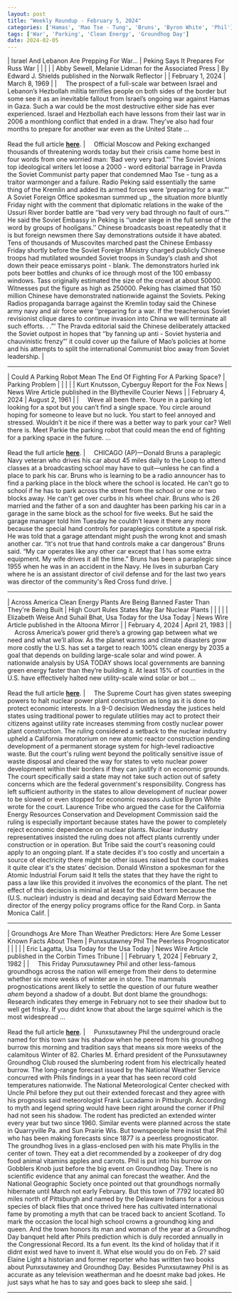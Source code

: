 ```yaml
---
layout: post
title: "Weekly Roundup - February 5, 2024"
categories: ['Hamas', 'Mao Tse - Tung', 'Bruns', 'Byron White', 'Phil']
tags: ['War', 'Parking', 'Clean Energy', 'Groundhog Day']
date: 2024-02-05
---
```


| Israel And Lebanon Are Prepping For War... | Peking Says It Prepares For Russ War |
|  |  |
| Abby Sewell, Melanie Lidman for the Associated Press | By Edward J. Shields published in the Norwalk Reflector |
| February 1, 2024 | March 8, 1969 |
| &nbsp;&nbsp;&nbsp;&nbsp;The prospect of a full-scale war between Israel and Lebanon’s Hezbollah militia terrifies people on both sides of the border but some see it as an inevitable fallout from Israel’s ongoing war against Hamas in Gaza. Such a war could be the most destructive either side has ever experienced. Israel and Hezbollah each have lessons from their last war in 2006 a monthlong conflict that ended in a draw. They’ve also had four months to prepare for another war even as the United State ...<br><br>Read the full article <b>[here](https://apnews.com/article/israel-lebanon-hezbollah-war-preparedness-civilians-military-aafd7a0048dceb810456b93ceecf543c)</b>. | &nbsp;&nbsp;&nbsp;&nbsp;Official Moscow and Peking exchanged thousands of threatening words today but their crisis came home best in four words from one worried man: ‘Bad very very bad.”’ The Soviet Unions top ideological writers let loose a 2000 - word editorial barrage in Pravda the Soviet Communist party paper that condemned Mao Tse - tung as a traitor warmonger and a failure. Radio Peking said essentially the same thing of the Kremlin and added its armed forces were ‘preparing for a war.”’ A Soviet Foreign Office spokesman summed up _ the situation more bluntly Friday night with the comment that diplomatic relations in the wake of the Ussuri River border battle are ‘‘bad very very bad through no fault of ours.”’ He said the Soviet Embassy in Peking is ‘‘under siege in the full sense of the word by groups of hooligans.’’ Chinese broadcasts boast repeatedly that it is but foreign newsmen there Say demonstrations outside it have abated. Tens of thousands of Muscovites marched past the Chinese Embassy Friday shortly before the Soviet Foreign Ministry charged publicly Chinese troops had mutilated wounded Soviet troops in Sunday’s clash and shot down their peace emissarys point - blank. The demonstrators hurled ink pots beer bottles and chunks of ice through most of the 100 embassy windows. Tass originally estimated the size of the crowd at about 50000. Witnesses put the figure as high as 250000. Peking has claimed that 150 million Chinese have demonstrated nationwide against the Soviets. Peking Radios propaganda barrage against the Kremlin today said the Chinese army navy and air force were ‘‘preparing for a war. If the treacherous Soviet revisionist clique dares to continue invasion into China we will terminate all such efforts. . .”’ The Pravda editorial said the Chinese deliberately attacked the Soviet outpost in hopes that ‘‘by fanning up anti - Soviet hysteria and chauvinistic frenzy”’ it could cover up the failure of Mao’s policies at home and his attempts to split the international Communist bloc away from Soviet leadership. |

---

| Could A Parking Robot Mean The End Of Fighting For A Parking Space? | Parking Problem |
|  |  |
| Kurt Knutsson, Cyberguy Report for the Fox News | News Wire Article published in the Blytheville Courier News |
| February 4, 2024 | August 2, 1961 |
| &nbsp;&nbsp;&nbsp;&nbsp;Weve all been there. Youre in a parking lot looking for a spot but you can’t find a single space. You circle around hoping for someone to leave but no luck. You start to feel annoyed and stressed. Wouldn’t it be nice if there was a better way to park your car? Well there is. Meet Parkie the parking robot that could mean the end of fighting for a parking space in the future. ...<br><br>Read the full article <b>[here](https://www.foxnews.com/tech/could-parking-robot-mean-end-fighting-for-parking-space)</b>. | &nbsp;&nbsp;&nbsp;&nbsp;CHICAGO (AP)—Donald Bruns a paraplegic Navy veteran who drives his car about 45 miles daily to the Loop to attend classes at a broadcasting school may have to quit—unless he can find a place to park his car. Bruns who is learning to be a radio announcer has to find a parking place in the block where the school is located. He can't go to school if he has to park across the street from the school or one or two blocks away. He can't get over curbs in his wheel chair. Bruns who is 26 married and the father of a son and daughter has been parking his car in a garage in the same block as the school for five weeks. But he said the garage manager told him Tuesday he couldn’t leave it there any more because the special hand controls for paraplegics constitute a special risk. He was told that a garage attendant might push the wrong knot and smash another car. “It's not true that hand controls make a car dangerous" Bruns said. “My car operates like any other car except that I has some extra equipment. My wife drives it all the time.” Bruns has been a paraplegic since 1955 when he was in an accident in the Navy. He lives in suburban Cary where he is an assistant director of civil defense and for the last two years was director of the community's Red Cross fund drive. |

---

| Across America Clean Energy Plants Are Being Banned Faster Than They're Being Built | High Court Rules States May Bar Nuclear Plants |
|  |  |
| Elizabeth Weise And Suhail Bhat, Usa Today for the Usa Today | News Wire Article published in the Altoona Mirror |
| February 4, 2024 | April 21, 1983 |
| &nbsp;&nbsp;&nbsp;&nbsp;Across America’s power grid there’s a growing gap between what we need and what we’ll allow. As the planet warms and climate disasters grow more costly the U.S. has set a target to reach 100% clean energy by 2035 a goal that depends on building large-scale solar and wind power. A nationwide analysis by USA TODAY shows local governments are banning green energy faster than they’re building it. At least 15% of counties in the U.S. have effectively halted new utility-scale wind solar or bot ...<br><br>Read the full article <b>[here](https://www.usatoday.com/story/news/investigations/2024/02/04/us-counties-ban-renewable-energy-plants/71841063007/)</b>. | &nbsp;&nbsp;&nbsp;&nbsp;The Supreme Court has given states sweeping powers to halt nuclear power plant construction as long as it is done to protect economic interests. In a 9-0 decision Wednesday the justices held states using traditional power to regulate utilities may act to protect their citizens against utility rate increases stemming from costly nuclear power plant construction. The ruling considered a setback to the nuclear industry upheld a California moratorium on new atomic reactor construction pending development of a permanent storage system for high-level radioactive waste. But the court's ruling went beyond the politically sensitive issue of waste disposal and cleared the way for states to veto nuclear power development within their borders if they can justify it on economic grounds. The court specifically said a state may not take such action out of safety concerns which are the federal government's responsibility. Congress has left sufficient authority in the states to allow development of nuclear power to be slowed or even stopped for economic reasons Justice Byron White wrote for the court. Laurence Tribe who argued the case for the California Energy Resources Conservation and Development Commission said the ruling is especially important because states have the power to completely reject economic dependence on nuclear plants. Nuclear industry representatives insisted the ruling does not affect plants currently under construction or in operation. But Tribe said the court's reasoning could apply to an ongoing plant. If a state decides it's too costly and uncertain a source of electricity there might be other issues raised but the court makes it quite clear it's the states' decision. Donald Winston a spokesman for the Atomic Industrial Forum said It tells the states that they have the right to pass a law like this provided it involves the economics of the plant. The net effect of this decision is minimal at least for the short term because the (U.S. nuclear) industry is dead and decaying said Edward Merrow the director of the energy policy programs office for the Rand Corp. in Santa Monica Calif. |

---

| Groundhogs Are More Than Weather Predictors: Here Are Some Lesser Known Facts About Them | Punxsutawney Phil The Peerless Prognosticator |
|  |  |
| Eric Lagatta, Usa Today for the Usa Today | News Wire Article published in the Corbin Times Tribune |
| February 1, 2024 | February 2, 1982 |
| &nbsp;&nbsp;&nbsp;&nbsp;This Friday Punxsutawney Phil and other less-famous groundhogs across the nation will emerge from their dens to determine whether six more weeks of winter are in store. The mammals prognostications arent likely to settle the question of our future weather *ahem* beyond a shadow of a doubt. But dont blame the groundhogs: Research indicates they emerge in February not to see their shadow but to well get frisky. If you didnt know that about the large squirrel which is the most widespread ...<br><br>Read the full article <b>[here](https://www.usatoday.com/story/news/nation/2024/02/01/groundhog-day-february-shadow-facts/72356207007/)</b>. | &nbsp;&nbsp;&nbsp;&nbsp;Punxsutawney Phil the underground oracle named for this town saw his shadow when he peered from his groundhog burrow this morning and tradition says that means six more weeks of the calamitous Winter of 82. Charles M. Erhard president of the Punxsutawney Groundhog Club roused the slumbering rodent from his electrically heated burrow. The long-range forecast issued by the National Weather Service concurred with Phils findings in a year that has seen record cold temperatures nationwide. The National Meteorological Center checked with Uncle Phil before they put out their extended forecast and they agree with his prognosis said meteorologist Frank Lucadamo in Pittsburgh. According to myth and legend spring would have been right around the corner if Phil had not seen his shadow. The rodent has predicted an extended winter every year but two since 1960. Similar events were planned across the state in Quarryville Pa. and Sun Prairie Wis. But townspeople here insist that Phil who has been making forecasts since 1877 is a peerless prognosticator. The groundhog lives in a glass-enclosed pen with his mate Phyllis in the center of town. They eat a diet recommended by a zookeeper of dry dog food animal vitamins apples and carrots. Phil is put into his burrow on Gobblers Knob just before the big event on Groundhog Day. There is no scientific evidence that any animal can forecast the weather. And the National Geographic Society once pointed out that groundhogs normally hibernate until March not early February. But this town of 7792 located 80 miles north of Pittsburgh and named by the Delaware Indians for a vicious species of black flies that once thrived here has cultivated international fame by promoting a myth that can be traced back to ancient Scotland. To mark the occasion the local high school crowns a groundhog king and queen. And the town honors its man and woman of the year at a Groundhog Day banquet held after Phils prediction which is duly recorded annually in the Congressional Record. Its a fun event. Its the kind of holiday that if it didnt exist wed have to invent it. What else would you do on Feb. 2? said Elaine Light a historian and former reporter who has written two books about Punxsutawney and Groundhog Day. Besides Punxsutawney Phil is as accurate as any television weatherman and he doesnt make bad jokes. He just says what he has to say and goes back to sleep she said. |

---

